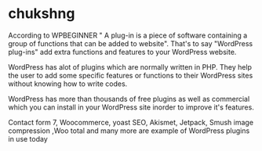 # chukshng
According to WPBEGINNER " A plug-in is 
a piece of software containing a group
of functions that can be added to 
website". That's to say 
"WordPress plug-ins" add extra functions 
and features to your WordPress website.

WordPress has alot of plugins which are
 normally written in PHP. They help the 
user to add some specific features or 
functions to their WordPress sites 
without knowing how to write codes.

WordPress has more than thousands of free
 plugins as well as commercial which you 
can install in your WordPress site 
inorder to improve it's features.

Contact form 7, Woocommerce, yoast SEO, 
Akismet, Jetpack, Smush image compression
,Woo total and many more are example of
 WordPress plugins in use today
